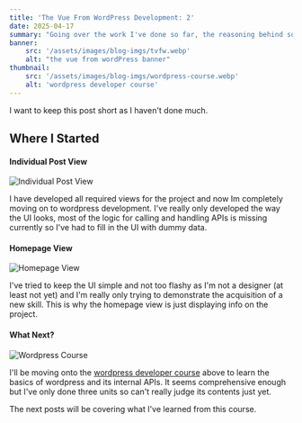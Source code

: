 ```yaml
---
title: 'The Vue From WordPress Development: 2'
date: 2025-04-17
summary: "Going over the work I've done so far, the reasoning behind some decisions and what I've learned"
banner:
    src: '/assets/images/blog-imgs/tvfw.webp'
    alt: "the vue from wordPress banner"
thumbnail:
    src: '/assets/images/blog-imgs/wordpress-course.webp' 
    alt: 'wordpress developer course'
---
```


I want to keep this post short as I haven't done much.

## Where I Started

#### Individual Post View

![Individual Post View](/assets/images/blog-imgs/posts-view.webp)

I have developed all required views for the project and now Im completely moving on to wordpress development. I've really only developed the way the UI looks, most of the logic for calling and handling APIs is missing currently so I've had to fill in the UI with dummy data. 

#### Homepage View

![Homepage View](/assets/images/blog-imgs/home-view.webp)

I've tried to keep the UI simple and not too flashy as I'm not a designer (at least not yet) and I'm really only trying to demonstrate the acquisition of a new skill. This is why the homepage view is just displaying info on the project. 

#### What Next?

![Wordpress Course](/assets/images/blog-imgs/wordpress-course.webp)

I'll be moving onto the [wordpress developer course](https://learn.wordpress.org/course/beginner-wordpress-developer/) above to learn the basics of wordpress and its internal APIs. It seems comprehensive enough but I've only done three units so can't really judge its contents just yet.

The next posts will be covering what I've learned from this course.